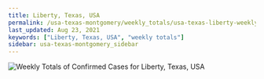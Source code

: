 ```yaml
---
title: Liberty, Texas, USA
permalink: /usa-texas-montgomery/weekly_totals/usa-texas-liberty-weekly_totals.html
last_updated: Aug 23, 2021
keywords: ["Liberty, Texas, USA", "weekly totals"]
sidebar: usa-texas-montgomery_sidebar
---
```


![Weekly Totals of Confirmed Cases for Liberty, Texas, USA](/covid_tracker/images/graphs/usa-texas-liberty-weekly_totals_graph.png)
